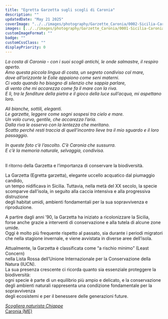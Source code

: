 ```yaml
---
title: "Egretta Garzetta sugli scogli di Caronia"
description: ""
updatedDate: "May 21 2025"
coverImage: "../../images/photography/Garzette_Caronia/0002-Sicilia-Caronia-mare-scogli-bassa_marea-isole_eolie-ardea_garzetta-egretta-garzetta-airone_minore_bianco.JPG"
images: [../../images/photography/Garzette_Caronia/0001-Sicilia-Caronia-mare-scogli-bassa_marea-isole_eolie-ardea_garzetta-egretta-garzetta-airone_minore_bianco.JPG,../../images/photography/Garzette_Caronia/0002-Sicilia-Caronia-mare-scogli-bassa_marea-isole_eolie-ardea_garzetta-egretta-garzetta-airone_minore_bianco.JPG,../../images/photography/Garzette_Caronia/0003-Sicilia-Caronia-mare-scogli-bassa_marea-isole_eolie-ardea_garzetta-egretta-garzetta-airone_minore_bianco.JPG,../../images/photography/Garzette_Caronia/0004-Sicilia-Caronia-mare-scogli-bassa_marea-isole_eolie-ardea_garzetta-egretta_garzetta-airone_minore_bianco.JPG,../../images/photography/Garzette_Caronia/0005-Sicilia-Caronia-mare-scogli-bassa_marea-isole_eolie-ardea_garzetta-egretta_garzetta-airone_minore_bianco.JPG,../../images/photography/Garzette_Caronia/0006-Sicilia-Caronia-mare-scogli-bassa_marea-isole_eolie-ardea_garzetta-egretta-garzetta-airone_minore_bianco.JPG,../../images/photography/Garzette_Caronia/0007-Sicilia-Caronia-mare-scogli-bassa_marea-isole_eolie-ardea_garzetta-egretta-garzetta-airone_minore_bianco.JPG,../../images/photography/Garzette_Caronia/0008-Sicilia-Caronia-mare-scogli-bassa_marea-isole_eolie-ardea_garzetta-egretta-garzetta-airone_minore_bianco.JPG,../../images/photography/Garzette_Caronia/0009-Sicilia-Caronia-mare-scogli-bassa_marea-isole_eolie-ardea_garzetta-egretta-garzetta-airone_minore_bianco.JPG,../../images/photography/Garzette_Caronia/0010-Sicilia-Caronia-mare-scogli-bassa_marea-isole_eolie-ardea_garzetta-egretta-garzetta-airone_minore_bianco.JPG,../../images/photography/Garzette_Caronia/0011-Sicilia-Caronia-mare-scogli-bassa_marea-isole_eolie-ardea_garzetta-egretta-garzetta-airone_minore_bianco.JPG,../../images/photography/Garzette_Caronia/0012-Sicilia-Caronia-mare-scogli-bassa_marea-isole_eolie-ardea_garzetta-egretta-garzetta-airone_minore_bianco.JPG,../../images/photography/Garzette_Caronia/0014-Sicilia-Caronia-mare-scogli-bassa_marea-isole_eolie-ardea_garzetta-egretta-garzetta-airone_minore_bianco.JPG,../../images/photography/Garzette_Caronia/0016-Sicilia-Caronia-mare-scogli-bassa_marea-isole_eolie-ardea_garzetta-egretta-garzetta-airone_minore_bianco.JPG,../../images/photography/Garzette_Caronia/0017-Sicilia-Caronia-mare-scogli-bassa_marea-isole_eolie-ardea_garzetta-egretta-garzetta-airone_minore_bianco.JPG]
customImageFormat: ""
badge: ""
customCssClass: ""
displayPriority: 0
---
```


<i>La costa di Caronia - con i suoi scogli antichi, le onde salmastre, il respiro aperto.  
Amo questa piccola lingua di costa, un segreto condiviso col mare,  
dove all’orizzonte le Eolie appaiono come seni materni.  
Ci vado quando ho bisogno di silenzio che sappia parlare,  
di vento che mi accarezza come fa il mare con la riva.  
E lì, tra le fenditure della pietra e il gioco della luce sull’acqua, mi aspettano loro.  
  
Ali bianche, sottili, eleganti.  
Le garzette, leggere come sogni sospesi tra cielo e mare.  
Un volo curvo, gentile, che accarezza l’aria.  
Dalla riva le osservo con la lentezza che meritano.  
Scatto perché resti traccia di quell’incontro lieve tra il mio sguardo e il loro passaggio.  
  
In queste foto c’è l’ascolto. C’è Caronia che sussurra.  
E c’è la memoria naturale, selvaggia, condivisa.</i>  
  
&nbsp;<br/>
Il ritorno della Garzetta e l’importanza di conservare la biodiversità.  
  
La Garzetta (Egretta garzetta), elegante uccello acquatico dal piumaggio candido,  
un tempo nidificava in Sicilia. Tuttavia, nella metà del XX secolo, la specie  
scomparve dall’isola, in seguito alla caccia intensiva e alla progressiva distruzione  
degli habitat umidi, ambienti fondamentali per la sua sopravvivenza e riproduzione.  
  
A partire dagli anni ’90, la Garzetta ha iniziato a ricolonizzare la Sicilia,  
forse anche grazie a interventi di conservazione e alla tutela di alcune zone umide.  
Oggi è molto più frequente rispetto al passato, sia durante i periodi migratori  
che nella stagione invernale, e viene avvistata in diverse aree dell’isola.
  
Attualmente, la Garzetta è classificata come “a rischio minimo” (Least Concern)  
nella Lista Rossa dell’Unione Internazionale per la Conservazione della Natura (IUCN).  
La sua presenza crescente ci ricorda quanto sia essenziale proteggere la biodiversità:  
ogni specie è parte di un equilibrio più ampio e delicato, e la conservazione  
degli ambienti naturali rappresenta una condizione fondamentale per la sopravvivenza  
degli ecosistemi e per il benessere delle generazioni future.

<a href="https://www.openstreetmap.org/?#map=17/38.034751/14.468061"><i>Scogliera naturista Chiappe</i><br/>
Caronia (ME)</a>
